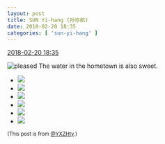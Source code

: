 ```yaml
---
layout: post
title: SUN Yi-hang (孙亦航)
date: 2018-02-20 18:35
categories: [ 'sun-yi-hang' ]
---
```


<div class="weibo-info">
  <a href="https://weibo.com/2565158051/G40W671hl">2018-02-20 18:35</a>
</div>

![pleased](https://img.t.sinajs.cn/t4/appstyle/expression/ext/normal/0b/tootha_org.gif) The water in the hometown is also sweet.

<!-- more -->

<ul class="weibo-pic-list-2">
  <li class="weibo-pic">
    <a href="//wx3.sinaimg.cn/mw690/98e534a3ly1fon3ckxbl2j213e2dcx3q.jpg"><img src="//wx3.sinaimg.cn/thumb150/98e534a3ly1fon3ckxbl2j213e2dcx3q.jpg"/></a>
  </li>
  <li class="weibo-pic">
    <a href="//wx4.sinaimg.cn/mw690/98e534a3ly1fon3cna9yej213e2dc4qp.jpg"><img src="//wx4.sinaimg.cn/thumb150/98e534a3ly1fon3cna9yej213e2dc4qp.jpg"/></a>
  </li>
  <li class="weibo-pic">
    <a href="//wx2.sinaimg.cn/mw690/98e534a3ly1fon3cpfk5wj213e2dc1kx.jpg"><img src="//wx2.sinaimg.cn/thumb150/98e534a3ly1fon3cpfk5wj213e2dc1kx.jpg"/></a>
  </li>
  <li class="weibo-pic">
    <a href="//wx3.sinaimg.cn/mw690/98e534a3ly1fon3cs3z5dj22dc1s0kjl.jpg"><img src="//wx3.sinaimg.cn/thumb150/98e534a3ly1fon3cs3z5dj22dc1s0kjl.jpg"/></a>
  </li>
  <li class="weibo-pic">
    <a href="//wx4.sinaimg.cn/mw690/98e534a3ly1fon3ciy7j7j22dc1s0kjm.jpg"><img src="//wx4.sinaimg.cn/thumb150/98e534a3ly1fon3ciy7j7j22dc1s0kjm.jpg"/></a>
  </li>
  <li class="weibo-pic">
    <a href="//wx4.sinaimg.cn/mw690/98e534a3ly1fon3dgfjx7j22dc1s0u0y.jpg"><img src="//wx4.sinaimg.cn/thumb150/98e534a3ly1fon3dgfjx7j22dc1s0u0y.jpg"/></a>
  </li>
</ul>

<small>(This post is from [@YXZHty](http://weibo.com/2565158051).)</small>
